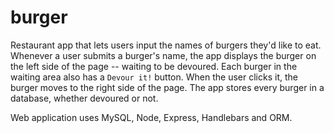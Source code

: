 # burger

Restaurant app that lets users input the names of burgers they'd like to eat.  Whenever a user submits a burger's name, the app displays the burger on the left side of the page -- waiting to be devoured.  Each burger in the waiting area also has a `Devour it!` button.  When the user clicks it, the burger moves to the right side of the page.  The app stores every burger in a database, whether devoured or not.

Web application uses MySQL, Node, Express, Handlebars and ORM.
